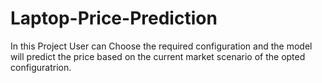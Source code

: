 # Laptop-Price-Prediction
In this Project User can Choose the required configuration and the model will predict the price based on the current market scenario of the opted configuratrion.
